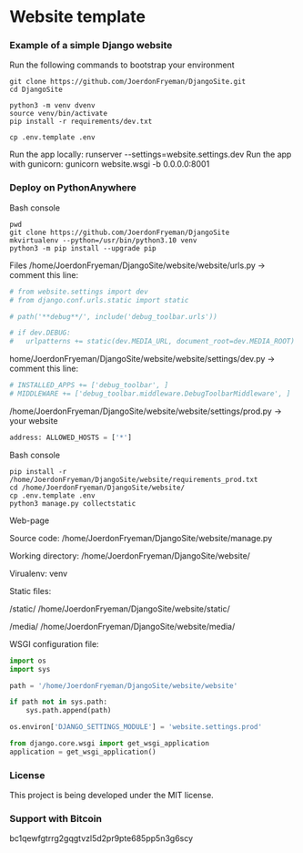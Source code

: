# Website template
### Example of a simple Django website
Run the following commands to bootstrap your environment
```console
git clone https://github.com/JoerdonFryeman/DjangoSite.git
cd DjangoSite

python3 -m venv dvenv
source venv/bin/activate
pip install -r requirements/dev.txt

cp .env.template .env
```
Run the app locally:
runserver --settings=website.settings.dev
Run the app with gunicorn:
gunicorn website.wsgi -b 0.0.0.0:8001
### Deploy on PythonAnywhere
Bash console
```console
pwd
git clone https://github.com/JoerdonFryeman/DjangoSite
mkvirtualenv --python=/usr/bin/python3.10 venv
python3 -m pip install --upgrade pip
```
Files
/home/JoerdonFryeman/DjangoSite/website/website/urls.py -> comment this line:
```python
# from website.settings import dev
# from django.conf.urls.static import static

# path('**debug**/', include('debug_toolbar.urls'))

# if dev.DEBUG:
# 	urlpatterns += static(dev.MEDIA_URL, document_root=dev.MEDIA_ROOT)
```
home/JoerdonFryeman/DjangoSite/website/website/settings/dev.py -> comment this line:
```python
# INSTALLED_APPS += ['debug_toolbar', ]
# MIDDLEWARE += ['debug_toolbar.middleware.DebugToolbarMiddleware', ]
```
/home/JoerdonFryeman/DjangoSite/website/website/settings/prod.py -> your website
```python
address: ALLOWED_HOSTS = ['*']
```
Bash console
```console
pip install -r /home/JoerdonFryeman/DjangoSite/website/requirements_prod.txt
cd /home/JoerdonFryeman/DjangoSite/website/
cp .env.template .env
python3 manage.py collectstatic
```
Web-page

Source code: /home/JoerdonFryeman/DjangoSite/website/manage.py

Working directory: /home/JoerdonFryeman/DjangoSite/website/

Virualenv: venv

Static files:

/static/ /home/JoerdonFryeman/DjangoSite/website/static/

/media/ /home/JoerdonFryeman/DjangoSite/website/media/

WSGI configuration file:
```python
import os
import sys

path = '/home/JoerdonFryeman/DjangoSite/website/website'

if path not in sys.path:
    sys.path.append(path)

os.environ['DJANGO_SETTINGS_MODULE'] = 'website.settings.prod'

from django.core.wsgi import get_wsgi_application
application = get_wsgi_application()
```

### License
This project is being developed under the MIT license.

### Support with Bitcoin
bc1qewfgtrrg2gqgtvzl5d2pr9pte685pp5n3g6scy
